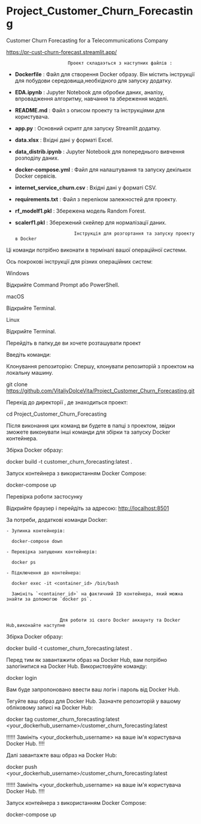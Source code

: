 # Project_Customer_Churn_Forecasting

Customer Churn Forecasting for a Telecommunications Company



 https://pr-cust-churn-forecast.streamlit.app/



                           Проект складаэться з наступних файлів :



- **Dockerfile**                       : Файл для створення Docker образу. Він містить інструкції для   побудови середовища,необхідного для запуску додатку.

- **EDA.ipynb**                        : Jupyter Notebook для обробки даних, аналізу, впровадження алгоритму, навчання та збереження моделі.

- **README.md**                        : Файл з описом проекту та інструкціями для користувача.
- **app.py**                           : Основний скрипт для запуску Streamlit додатку.
- **data.xlsx**                        : Вхідні дані у форматі Excel.
- **data_distrib.ipynb**               : Jupyter Notebook для попереднього вивчення розподілу даних.
- **docker-compose.yml**               : Файл для налаштування та запуску декількох Docker сервісів.
- **internet_service_churn.csv**       : Вхідні дані у форматі CSV.
- **requirements.txt**                 : Файл з переліком залежностей для проекту.
- **rf_modelf1.pkl**                     : Збережена модель Random Forest.
- **scalerf1.pkl**                       : Збережений скейлер для нормалізації даних.




                            Інструкція для розгортання та запуску проекту в Docker




Ці команди потрібно виконати в терміналі вашої операційної системи.

Ось покрокові інструкції для різних операційних систем:

Windows

Відкрийте Command Prompt або PowerShell.

macOS

Відкрийте Terminal.

Linux

Відкрийте Terminal.

Перейдіть в папку,де ви хочете розташувати проект

Введіть команди:

Клонування репозиторію:
Спершу, клонувати репозиторій з проектом на локальну машину.

git clone https://github.com/VitaliyDolceVita/Project_Customer_Churn_Forecasting.git

Перехід до директорії , де знаходиться проект:

cd Project_Customer_Churn_Forecasting

Після виконання цих команд ви будете в папці з проектом, звідки зможете виконувати інші команди для збірки та запуску Docker контейнера.  

Збірка Docker образу:


docker build -t customer_churn_forecasting:latest .


Запуск контейнера з використанням Docker Compose:

docker-compose up


Перевірка роботи застосунку

Відкрийте браузер і перейдіть за адресою: [http://localhost:8501](http://localhost:8501)

За потреби, додаткові команди Docker:

    - Зупинка контейнерів:

      docker-compose down
   
    - Перевірка запущених контейнерів:

      docker ps

    - Підключення до контейнера:

      docker exec -it <container_id> /bin/bash

      Замініть `<container_id>` на фактичний ID контейнера, який можна знайти за допомогою `docker ps`.



                        Для роботи зі свого Docker аккаунту та Docker Hub,виконайте наступне 

Збірка Docker образу:

docker build -t customer_churn_forecasting:latest .

Перед тим як завантажити образ на Docker Hub, вам потрібно залогінитися на Docker Hub. 
Використовуйте команду:

docker login

Вам буде запропоновано ввести ваш логін і пароль від Docker Hub.

Тегуйте ваш образ для Docker Hub. Зазначте репозиторій у вашому обліковому записі на Docker Hub:

docker tag customer_churn_forecasting:latest <your_dockerhub_username>/customer_churn_forecasting:latest

  !!!!!! Замініть <your_dockerhub_username> на ваше ім'я користувача Docker Hub. !!!!

Далі завантажте ваш образ на Docker Hub:

docker push <your_dockerhub_username>/customer_churn_forecasting:latest

  !!!!!! Замініть <your_dockerhub_username> на ваше ім'я користувача Docker Hub. !!!!

Запуск контейнера з використанням Docker Compose:

docker-compose up


